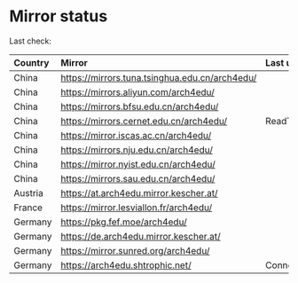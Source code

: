 <script src="./time.js"></script>
# Mirror status
Last check: <script type="text/javascript">localize(1754781889.1362653);</script>

|Country|Mirror|Last update|
|:------|:-----|:----------|
|China|https://mirrors.tuna.tsinghua.edu.cn/arch4edu/|<script type="text/javascript">localize(1754722249);</script>|
|China|https://mirrors.aliyun.com/arch4edu/|<script type="text/javascript">localize(1754722249);</script>|
|China|https://mirrors.bfsu.edu.cn/arch4edu/|<script type="text/javascript">localize(1754722249);</script>|
|China|https://mirrors.cernet.edu.cn/arch4edu/|ReadTimeout|
|China|https://mirror.iscas.ac.cn/arch4edu/|<script type="text/javascript">localize(1754722249);</script>|
|China|https://mirrors.nju.edu.cn/arch4edu/|<script type="text/javascript">localize(1754678850);</script>|
|China|https://mirror.nyist.edu.cn/arch4edu/|<script type="text/javascript">localize(1754722249);</script>|
|China|https://mirrors.sau.edu.cn/arch4edu/|<script type="text/javascript">localize(1754636099);</script>|
|Austria|https://at.arch4edu.mirror.kescher.at/|<script type="text/javascript">localize(1754722249);</script>|
|France|https://mirror.lesviallon.fr/arch4edu/|<script type="text/javascript">localize(1754722249);</script>|
|Germany|https://pkg.fef.moe/arch4edu/|<script type="text/javascript">localize(1754722249);</script>|
|Germany|https://de.arch4edu.mirror.kescher.at/|<script type="text/javascript">localize(1754722249);</script>|
|Germany|https://mirror.sunred.org/arch4edu/|<script type="text/javascript">localize(1754722249);</script>|
|Germany|https://arch4edu.shtrophic.net/|ConnectionError|

<script src="./tablefilter/tablefilter.js"></script>
<script src="./table.js"></script>